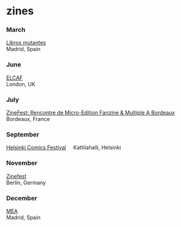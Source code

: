# zines

### March

[Libros mutantes](http://librosmutantes.com)   
Madrid, Spain

### June

[ELCAF](http://www.elcaf.co.uk)  
London, UK

### July

[ZineFest: Rencontre de Micro-Edition Fanzine & Multiple A Bordeaux](http://zinefest.fr)  
Bordeaux, France

### September  

[Helsinki Comics Festival](http://sarjakuvafestivaalit.fi)      
Kattilahalli, Helsinki

### November

[Zinefest](http://zinefestberlin.com)  
Berlin, Germany

### December

[MEA](http://meamaravilloso.blogspot.com.es)  
Madrid, Spain
